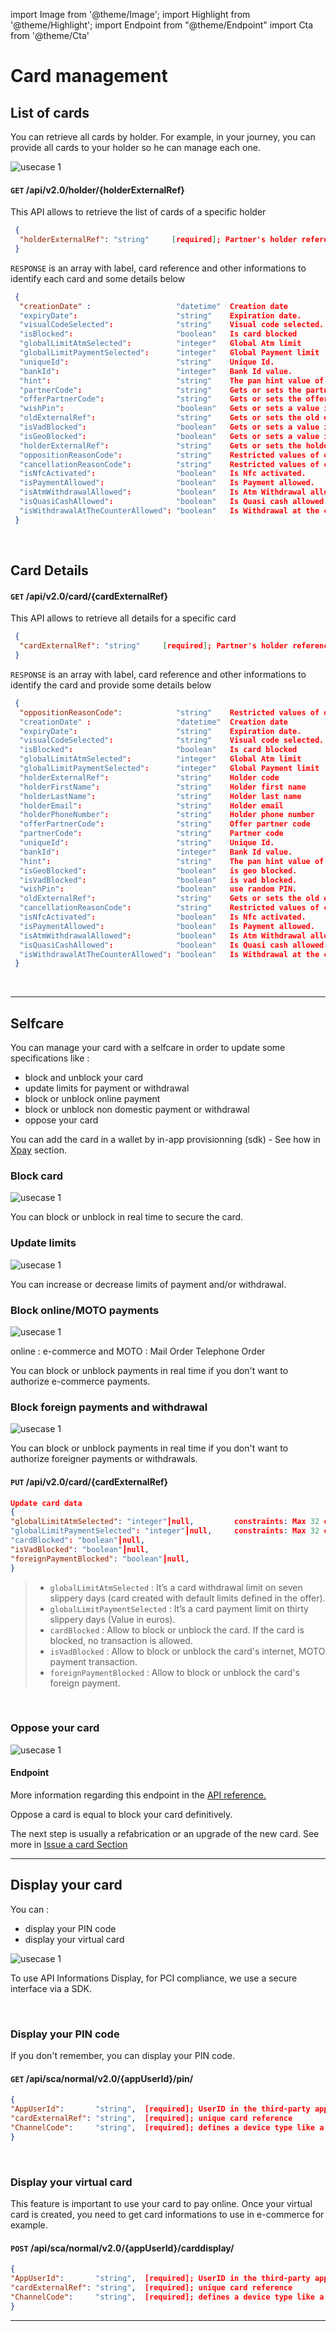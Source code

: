 import Image from '@theme/Image';
import Highlight from '@theme/Highlight';
import Endpoint from "@theme/Endpoint"
import Cta from '@theme/Cta'

# Card management


## List of cards

You can retrieve all cards by holder. For example, in your journey, you can provide all cards to your holder so he can manage each one.

<Image src="docs/Card_List.png" alt="usecase 1"/>

#### ``` GET ``` /api/v2.0/holder/{holderExternalRef}

This API allows to retrieve the list of cards of a specific holder

```json
 {
  "holderExternalRef": "string"     [required]; Partner's holder reference 
 }
```

``` RESPONSE ``` is an array with label, card reference and other informations to identify each card and some details below
```json
 { 
  "creationDate" :                   "datetime"  Creation date
  "expiryDate":                      "string"    Expiration date.
  "visualCodeSelected":              "string"    Visual code selected.
  "isBlocked":                       "boolean"   Is card blocked
  "globalLimitAtmSelected":          "integer"   Global Atm limit
  "globalLimitPaymentSelected":      "integer"   Global Payment limit
  "uniqueId":                        "string"    Unique Id.
  "bankId":                          "integer"   Bank Id value.
  "hint":                            "string"    The pan hint value of the card.
  "partnerCode":                     "string"    Gets or sets the partner code.
  "offerPartnerCode":                "string"    Gets or sets the offer partner code.
  "wishPin":                         "boolean"   Gets or sets a value indicating whether [wish pin].
  "oldExternalRef":                  "string"    Gets or sets the old external reference.
  "isVadBlocked":                    "boolean"   Gets or sets a value indicating whether this instance is vad blocked.
  "isGeoBlocked":                    "boolean"   Gets or sets a value indicating whether this instance is geo blocked.
  "holderExternalRef":               "string"    Gets or sets the holder external reference.
  "oppositionReasonCode":            "string"    Restricted values of opposition reason code are:
  "cancellationReasonCode":          "string"    Restricted values of cancellation reason code are:
  "isNfcActivated":                  "boolean"   Is Nfc activated.
  "isPaymentAllowed":                "boolean"   Is Payment allowed.
  "isAtmWithdrawalAllowed":          "boolean"   Is Atm Withdrawal allowed.
  "isQuasiCashAllowed":              "boolean"   Is Quasi cash allowed.
  "isWithdrawalAtTheCounterAllowed": "boolean"   Is Withdrawal at the counter allowed.
 }
```
<br/>


## Card Details

#### ``` GET ``` /api/v2.0/card/{cardExternalRef}

This API allows to retrieve all details for a specific card

```json
 {
  "cardExternalRef": "string"     [required]; Partner's holder reference 
 }
```

``` RESPONSE ``` is an array with label, card reference and other informations to identify the card and provide some details below
```json
 { 
  "oppositionReasonCode":            "string"    Restricted values of opposition reason code are:
  "creationDate" :                   "datetime"  Creation date
  "expiryDate":                      "string"    Expiration date.
  "visualCodeSelected":              "string"    Visual code selected.
  "isBlocked":                       "boolean"   Is card blocked
  "globalLimitAtmSelected":          "integer"   Global Atm limit
  "globalLimitPaymentSelected":      "integer"   Global Payment limit
  "holderExternalRef":               "string"    Holder code
  "holderFirstName":                 "string"    Holder first name
  "holderLastName":                  "string"    Holder last name
  "holderEmail":                     "string"    Holder email
  "holderPhoneNumber":               "string"    Holder phone number
  "offerPartnerCode":                "string"    Offer partner code
  "partnerCode":                     "string"    Partner code
  "uniqueId":                        "string"    Unique Id.
  "bankId":                          "integer"   Bank Id value.
  "hint":                            "string"    The pan hint value of the card.
  "isGeoBlocked":                    "boolean"   is geo blocked.
  "isVadBlocked":                    "boolean"   is vad blocked.
  "wishPin":                         "boolean"   use random PIN.
  "oldExternalRef":                  "string"    Gets or sets the old external reference.
  "cancellationReasonCode":          "string"    Restricted values of cancellation reason code are:
  "isNfcActivated":                  "boolean"   Is Nfc activated.
  "isPaymentAllowed":                "boolean"   Is Payment allowed.
  "isAtmWithdrawalAllowed":          "boolean"   Is Atm Withdrawal allowed.
  "isQuasiCashAllowed":              "boolean"   Is Quasi cash allowed.
  "isWithdrawalAtTheCounterAllowed": "boolean"   Is Withdrawal at the counter allowed.
 }
```
<br/>

---

## Selfcare

You can manage your card with a selfcare in order to update some specifications like : 

- block and unblock your card
- update limits for payment or withdrawal
- block or unblock online payment
- block or unblock non domestic payment or withdrawal
- oppose your card

You can add the card in a wallet by in-app provisionning (sdk) - See how in [Xpay](./x-pay.md) section.


### Block card
 
<Image src="docs/Card_Self_Verrou.png" alt="usecase 1"/>


<Highlight type="tip">
 
 You can block or unblock in real time to secure the card.
 
</Highlight>


### Update limits
  
<Image src="docs/Card_Self_UpdateLimits.png" alt="usecase 1"/>

<!--
#### Endpoint
More information regarding this endpoint in the [API reference](/api/CardFactory)
<Endpoint apiUrl="/v2.0/cardfactory" path="/api​/v2.0​/card/{cardExternalRef}" method="put"/>
-->

<Highlight type="tip">
 
 You can increase or decrease limits of payment and/or withdrawal.

</Highlight>


### Block online/MOTO payments

  
<Image src="docs/Card_Self_VAD.png" alt="usecase 1"/>

online : e-commerce and MOTO : Mail Order Telephone Order
<!--
#### Endpoint
More information regarding this endpoint in the [API reference](/api/CardFactory)
<Endpoint apiUrl="/v2.0/cardfactory" path="/api​/v2.0​/card/{cardExternalRef}" method="put"/>
-->

<Highlight type="tip">
 
  You can block or unblock payments in real time if you don't want to authorize e-commerce payments.
 
</Highlight>

### Block foreign payments and withdrawal
 
<Image src="docs/Card_Self_ETR.png" alt="usecase 1"/>

<!--
#### Endpoint
More information regarding this endpoint in the [API reference](/api/CardFactory)
<Endpoint apiUrl="/v2.0/cardfactory" path="/api​/v2.0​/card/{cardExternalRef}" method="put"/>
-->

<Highlight type="tip">
 
 You can block or unblock payments in real time if you don't want to authorize foreigner payments or withdrawals.
 
</Highlight>


#### ``` PUT ``` /api/v2.0/card/{cardExternalRef}

```json
Update card data
{
"globalLimitAtmSelected": "integer"┃null,         constraints: Max 32 chars
"globalLimitPaymentSelected": "integer"┃null,     constraints: Max 32 chars    
"cardBlocked": "boolean"┃null,            
"isVadBlocked": "boolean"┃null,                   
"foreignPaymentBlocked": "boolean"┃null,                             
}
```

> - ``` globalLimitAtmSelected ``` : It’s a card withdrawal limit on seven slippery days (card created with default limits defined in the offer). 
> - ``` globalLimitPaymentSelected ``` : It’s a card payment limit on thirty slippery days (Value in euros).
> - ``` cardBlocked ``` : Allow to block or unblock the card. If the card is blocked, no transaction is allowed.
> - ``` isVadBlocked ``` : Allow to block or unblock the card's internet, MOTO payment transaction.
> - ``` foreignPaymentBlocked ``` : Allow to block or unblock the card's foreign payment.

<br/>

<!--
More information regarding this endpoint in the [API reference](/api/CardFactory)
<Endpoint apiUrl="/v2.0/cardfactory" path="/api​/v2.0​/card/{cardExternalRef}" method="put"/>
-->



### Oppose your card

<Image src="docs/Card_Oppose.png" alt="usecase 1"/>

#### Endpoint

More information regarding this endpoint in the [API reference.](/api/CardFactory)
<!--
<Endpoint apiUrl="v2.0/cardfactory" path="/api​/v2.0​/card/{cardExternalRef}/oppose" method="patch"/>
-->

<Highlight type="danger">
 
Oppose a card is equal to block your card definitively.
 
</Highlight>

<Highlight>
 
The next step is usually a refabrication or an upgrade of the new card. See more in [Issue a card Section](./issuing)
 
</Highlight>


---

## Display your card

You can : 

- display your PIN code
- display your virtual card

<Image src="docs/Card_Display_SCA.png" alt="usecase 1"/>

<br/>

<Highlight type="caution">
 
 To use API Informations Display, for PCI compliance, we use a secure interface via a SDK.
 
</Highlight>

<br/>

### Display your PIN code

 
If you don't remember, you can display your PIN code.

#### ``` GET ``` /api/sca/normal/v2.0/{appUserId}/pin/

```json
{
"AppUserId":       "string",  [required]; UserID in the third-party application. 9 characters exactly
"cardExternalRef": "string",  [required]; unique card reference 
"ChannelCode":     "string",  [required]; defines a device type like a mobile(66), internet(04)  
}
```

<br/>


### Display your virtual card

This feature is important to use your card to pay online. Once your virtual card is created, you need to get card informations to use in e-commerce for example.

#### ``` POST ``` /api/sca/normal/v2.0/{appUserId}/carddisplay/

```json
{
"AppUserId":       "string",  [required]; UserID in the third-party application. 9 characters exactly
"cardExternalRef": "string",  [required]; unique card reference 
"ChannelCode":     "string",  [required]; defines a device type like a mobile(66), internet(04)  
}
```

---


<Cta
  context="doc"
  ui="button"
  link="/api/CardFactory"
  label="Try it out"
/>

